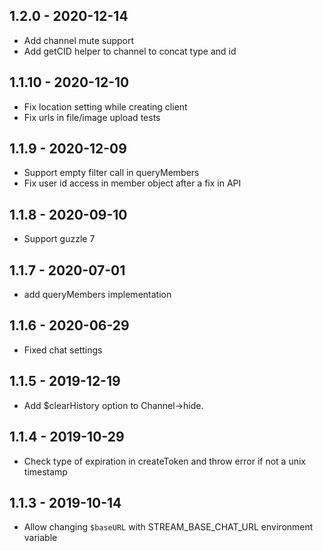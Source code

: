 ## 1.2.0 - 2020-12-14

* Add channel mute support
* Add getCID helper to channel to concat type and id

## 1.1.10 - 2020-12-10

* Fix location setting while creating client
* Fix urls in file/image upload tests

## 1.1.9 - 2020-12-09

* Support empty filter call in queryMembers
* Fix user id access in member object after a fix in API

## 1.1.8 - 2020-09-10

* Support guzzle 7

## 1.1.7 - 2020-07-01

* add queryMembers implementation

## 1.1.6 - 2020-06-29

* Fixed chat settings

## 1.1.5 - 2019-12-19

* Add $clearHistory option to Channel->hide.

## 1.1.4 - 2019-10-29

* Check type of expiration in createToken and throw error if not a unix timestamp

## 1.1.3 - 2019-10-14

* Allow changing `$baseURL` with STREAM_BASE_CHAT_URL environment variable
